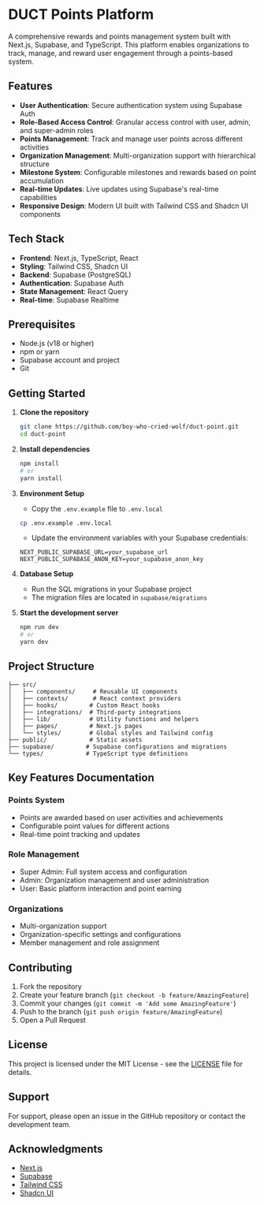 # DUCT Points Platform

A comprehensive rewards and points management system built with Next.js, Supabase, and TypeScript. This platform enables organizations to track, manage, and reward user engagement through a points-based system.

## Features

- **User Authentication**: Secure authentication system using Supabase Auth
- **Role-Based Access Control**: Granular access control with user, admin, and super-admin roles
- **Points Management**: Track and manage user points across different activities
- **Organization Management**: Multi-organization support with hierarchical structure
- **Milestone System**: Configurable milestones and rewards based on point accumulation
- **Real-time Updates**: Live updates using Supabase's real-time capabilities
- **Responsive Design**: Modern UI built with Tailwind CSS and Shadcn UI components

## Tech Stack

- **Frontend**: Next.js, TypeScript, React
- **Styling**: Tailwind CSS, Shadcn UI
- **Backend**: Supabase (PostgreSQL)
- **Authentication**: Supabase Auth
- **State Management**: React Query
- **Real-time**: Supabase Realtime

## Prerequisites

- Node.js (v18 or higher)
- npm or yarn
- Supabase account and project
- Git

## Getting Started

1. **Clone the repository**
   ```bash
   git clone https://github.com/boy-who-cried-wolf/duct-point.git
   cd duct-point
   ```

2. **Install dependencies**
   ```bash
   npm install
   # or
   yarn install
   ```

3. **Environment Setup**
   - Copy the `.env.example` file to `.env.local`
   ```bash
   cp .env.example .env.local
   ```
   - Update the environment variables with your Supabase credentials:
   ```
   NEXT_PUBLIC_SUPABASE_URL=your_supabase_url
   NEXT_PUBLIC_SUPABASE_ANON_KEY=your_supabase_anon_key
   ```

4. **Database Setup**
   - Run the SQL migrations in your Supabase project
   - The migration files are located in `supabase/migrations`

5. **Start the development server**
   ```bash
   npm run dev
   # or
   yarn dev
   ```

## Project Structure

```
├── src/
│   ├── components/     # Reusable UI components
│   ├── contexts/       # React context providers
│   ├── hooks/         # Custom React hooks
│   ├── integrations/  # Third-party integrations
│   ├── lib/           # Utility functions and helpers
│   ├── pages/         # Next.js pages
│   └── styles/        # Global styles and Tailwind config
├── public/            # Static assets
├── supabase/         # Supabase configurations and migrations
└── types/            # TypeScript type definitions
```

## Key Features Documentation

### Points System
- Points are awarded based on user activities and achievements
- Configurable point values for different actions
- Real-time point tracking and updates

### Role Management
- Super Admin: Full system access and configuration
- Admin: Organization management and user administration
- User: Basic platform interaction and point earning

### Organizations
- Multi-organization support
- Organization-specific settings and configurations
- Member management and role assignment

## Contributing

1. Fork the repository
2. Create your feature branch (`git checkout -b feature/AmazingFeature`)
3. Commit your changes (`git commit -m 'Add some AmazingFeature'`)
4. Push to the branch (`git push origin feature/AmazingFeature`)
5. Open a Pull Request

## License

This project is licensed under the MIT License - see the [LICENSE](LICENSE) file for details.

## Support

For support, please open an issue in the GitHub repository or contact the development team.

## Acknowledgments

- [Next.js](https://nextjs.org/)
- [Supabase](https://supabase.io/)
- [Tailwind CSS](https://tailwindcss.com/)
- [Shadcn UI](https://ui.shadcn.com/)
